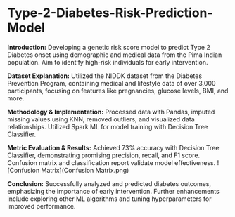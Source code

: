 # Type-2-Diabetes-Risk-Prediction-Model
 
**Introduction:**
Developing a genetic risk score model to predict Type 2 Diabetes onset using demographic and medical data from the Pima Indian population. Aim to identify high-risk individuals for early intervention.

**Dataset Explanation:**
Utilized the NIDDK dataset from the Diabetes Prevention Program, containing medical and lifestyle data of over 3,000 participants, focusing on features like pregnancies, glucose levels, BMI, and more.

**Methodology & Implementation:**
Processed data with Pandas, imputed missing values using KNN, removed outliers, and visualized data relationships. Utilized Spark ML for model training with Decision Tree Classifier.

**Metric Evaluation & Results:**
Achieved 73% accuracy with Decision Tree Classifier, demonstrating promising precision, recall, and F1 score. Confusion matrix and classification report validate model effectiveness.
![Confusion Matrix](Confusion Matrix.png)

**Conclusion:**
Successfully analyzed and predicted diabetes outcomes, emphasizing the importance of early intervention. Further enhancements include exploring other ML algorithms and tuning hyperparameters for improved performance.
